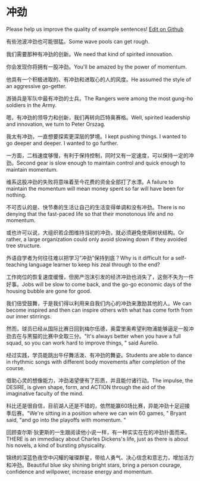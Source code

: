 # 冲劲

Please help us improve the quality of example sentences! [Edit on Github](https://github.com/jiyushe/jiyu-example-sentence-source/blob/main/chinese/chongjing.md)

<p><span class="chinese">有些池波冲劲也可能很猛。</span><span class="english">Some wave pools can get rough.</span></p>

<p><span class="chinese">我们需要那种有冲劲的创新。</span><span class="english">We need that kind of spirited innovation.</span></p>

<p><span class="chinese">你会发现你将拥有一股冲劲。</span><span class="english">You'll be amazed by the power of momentum.</span></p>

<p><span class="chinese">他具有一个积极进取的、有冲劲和进取心的人的风度。</span><span class="english">He assumed the style of an aggressive go-getter.</span></p>

<p><span class="chinese">游骑兵是军队中最有冲劲的士兵。</span><span class="english">The Rangers were among the most gung-ho soldiers in the Army.</span></p>

<p><span class="chinese">嗯，有冲劲的领导力和创新，我们再转向匹特奥赛格。</span><span class="english">Well, spirited leadership and innovation, we turn to Peter Orszag.</span></p>

<p><span class="chinese">我太有冲劲，一直想要探索更深层的梦境。</span><span class="english">I kept pushing things. I wanted to go deeper and deeper. I wanted to go further.</span></p>

<p><span class="chinese">一方面，二档速度够慢，有利于保持控制，同时又有一定速度，可以保持一定的冲劲。</span><span class="english">Second gear is slow enough to maintain control and quick enough to maintain momentum.</span></p>

<p><span class="chinese">维系这股冲劲的失败将意味着至今花费的资金全部打了水漂。</span><span class="english">A failure to maintain the momentum will mean money spent so far will have been for nothing.</span></p>

<p><span class="chinese">不可否认的是、快节奏的生活让自己的生活变得单调和没有冲劲。</span><span class="english">There is no denying that the fast-paced life so that their monotonous life and no momentum.</span></p>

<p><span class="chinese">或也许可以说，大组织若企图维持当初的冲劲，就必须避免使用树状结构。</span><span class="english">Or rather, a large organization could only avoid slowing down if they avoided tree structure.</span></p>

<p><span class="chinese">外语自学者为何往往难以把学习“冲劲”保持到底？</span><span class="english">Why is it difficult for a self-teaching language learner to keep his zeal through to the end?</span></p>

<p><span class="chinese">工作岗位的恢复速度缓慢，但房产泡沫引发的经济冲劲也消失了，这倒不失为一件好事。</span><span class="english">Jobs will be slow to come back, and the go-go economic days of the housing bubble are gone for good.</span></p>

<p><span class="chinese">我们倍受鼓舞，于是我们得以利用来自我们内心的冲劲来激励其他的人。</span><span class="english">We can become inspired and then can inspire others with what has come forth from our inner stirrings.</span></p>

<p><span class="chinese">然而，球员已经从国际比赛日回到梅尔伍德，奥雷里奥希望利物浦能够逼足一股冲劲去在与黑猫的比赛中全取三分。</span><span class="english">"It's always better when you have a full squad, so you can work hard to improve things, " said Aurelio.</span></p>

<p><span class="chinese">经过实践，学员能跳出牛仔舞活泼、有冲劲的舞姿。</span><span class="english">Students are able to dance in rhythmic songs with different body movements after completion of the course.</span></p>

<p><span class="chinese">借助心灵的想像能力，冲劲渴望便有了形质，并且能付诸行动。</span><span class="english">The impulse, the DESIRE, is given shape, form, and ACTION through the aid of the imaginative faculty of the mind.</span></p>

<p><span class="chinese">科比还是很自信，目前湖人还是不错的，依然能赢60场比赛，异能冲劲十足迎接季后赛。</span><span class="english">"We're sitting in a position where we can win 60 games, " Bryant said, "and go into the playoffs with momentum. "</span></p>

<p><span class="chinese">回顾查尔斯·狄更斯的一生跟阅读他小说一样，有一种实实在在的冲劲扑面而来。</span><span class="english">THERE is an immediacy about Charles Dickens's life, just as there is about his novels, a kind of bursting physicality.</span></p>

<p><span class="chinese">锦绣的深蓝色夜空中闪耀的璀璨群星，带给人勇气、决心信念和意志力，增加活力和冲劲。</span><span class="english">Beautiful blue sky shining bright stars, bring a person courage, confidence and willpower, increase energy and momentum.</span></p>

